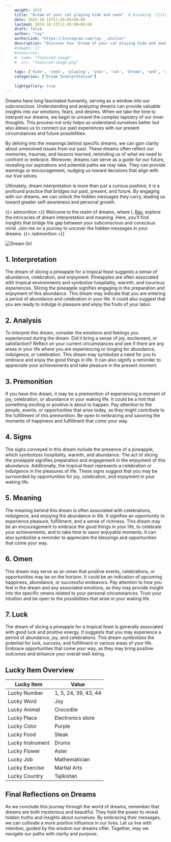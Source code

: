 ```yaml
---
    weight: 1633
    title: "Dream of your cat playing hide and seek"  # Assuming 'title' column exists
    date: 2024-10-13T11:49:00+08:00
    lastmod: 2024-10-13T11:49:00+08:00
    draft: false
    author: "ray"
    authorLink: "https://instagram.com/ray._.atelier"
    description: "Discover how 'Dream of your cat playing hide and seek' can interpret your future and uncover its significant meanings in your life."
    #images: []
    #resources:
    #- name: "featured-image"
    #  src: "featured-image.png"
    
    tags: ['hide', 'seek', 'playing', 'your', 'cat', 'Dream', 'and', 'of']
    categories: ["Dream Interpretation"]
    
    lightgallery: true
---
```

    
Dreams have long fascinated humanity, serving as a window into our subconscious. Understanding and analyzing dreams can provide valuable insights into our emotions, fears, and desires. When we take the time to interpret our dreams, we begin to unravel the complex tapestry of our inner thoughts. This process not only helps us understand ourselves better but also allows us to connect our past experiences with our present circumstances and future possibilities.

By delving into the meanings behind specific dreams, we can gain clarity about unresolved issues from our past. These dreams often reflect our memories, traumas, and lessons learned, reminding us of what we need to confront or embrace. Moreover, dreams can serve as a guide for our future, revealing our aspirations and potential paths we may take. They can provide warnings or encouragement, nudging us toward decisions that align with our true selves.

Ultimately, dream interpretation is more than just a curious pastime; it is a profound practice that bridges our past, present, and future. By engaging with our dreams, we can unlock the hidden messages they carry, leading us toward greater self-awareness and personal growth.

{{< admonition >}}
Welcome to the realm of dreams, where I, [Ray](https://instagram.com/ray._.atelier), explore the intricacies of dream interpretation and meaning. Here, you’ll find insights that bridge the gap between your subconscious and conscious mind. Join me on a journey to uncover the hidden messages in your dreams.
{{< /admonition >}}

![Dream Grl](https://cdn.pixabay.com/photo/2017/11/02/03/35/gothic-2910057_1280.jpg "Dream Grl")

## 1. Interpretation
 The dream of slicing a pineapple for a tropical feast suggests a sense of abundance, celebration, and enjoyment. Pineapples are often associated with tropical environments and symbolize hospitality, warmth, and luxurious experiences. Slicing the pineapple signifies engaging in the preparation and enjoyment of this abundance. This dream may indicate that you are entering a period of abundance and celebration in your life. It could also suggest that you are ready to indulge in pleasure and enjoy the fruits of your labor.

## 2. Analysis
 To interpret this dream, consider the emotions and feelings you experienced during the dream. Did it bring a sense of joy, excitement, or satisfaction? Reflect on your current circumstances and see if there are any areas in your life where you are experiencing or longing for abundance, indulgence, or celebration. This dream may symbolize a need for you to embrace and enjoy the good things in life. It can also signify a reminder to appreciate your achievements and take pleasure in the present moment.

## 3. Premonition
 If you have this dream, it may be a premonition of experiencing a moment of joy, celebration, or abundance in your waking life. It could be a hint that something exciting or positive is about to happen. Pay attention to the people, events, or opportunities that arise today, as they might contribute to the fulfillment of this premonition. Be open to embracing and savoring the moments of happiness and fulfillment that come your way.

## 4. Signs
 The signs conveyed in this dream include the presence of a pineapple, which symbolizes hospitality, warmth, and abundance. The act of slicing the pineapple signifies preparation and engagement in the enjoyment of this abundance. Additionally, the tropical feast represents a celebration or indulgence in the pleasures of life. These signs suggest that you may be surrounded by opportunities for joy, celebration, and enjoyment in your waking life.

## 5. Meaning
 The meaning behind this dream is often associated with celebrations, indulgence, and enjoying the abundance in life. It signifies an opportunity to experience pleasure, fulfillment, and a sense of richness. This dream may be an encouragement to embrace the good things in your life, to celebrate your achievements, and to take time to savor enjoyable moments. It can also symbolize a reminder to appreciate the blessings and opportunities that come your way.

## 6. Omen
 This dream may serve as an omen that positive events, celebrations, or opportunities may be on the horizon. It could be an indication of upcoming happiness, abundance, or successful endeavors. Pay attention to how you feel in the dream and any associated emotions, as they may provide insight into the specific omens related to your personal circumstances. Trust your intuition and be open to the possibilities that arise in your waking life.

## 7. Luck
 The dream of slicing a pineapple for a tropical feast is generally associated with good luck and positive energy. It suggests that you may experience a period of abundance, joy, and celebrations. This dream symbolizes the potential for luck, success, and fulfillment in various areas of your life. Embrace opportunities that come your way, as they may bring positive outcomes and enhance your overall well-being.

## Lucky Item Overview
| Lucky Item          | Value              |
|---------------|--------------------|
| Lucky Number        | 1, 5, 24, 39, 43, 44  |
| Lucky Word          | Joy |
| Lucky Animal        | Crocodile |
| Lucky Place         | Electronics store     |
| Lucky Color         | Purple     |
| Lucky Food          | Steak      |
| Lucky Instrument    | Drums |
| Lucky Flower        | Aster    |
| Lucky Job           | Mathematician       |
| Lucky Exercise      | Martial Arts  |
| Lucky Country       | Tajikistan    |


##  Final Reflections on Dreams

As we conclude this journey through the world of dreams, remember that dreams are both mysterious and beautiful. They hold the power to reveal hidden truths and insights about ourselves. By embracing their messages, we can cultivate a more positive influence in our lives. Let us live with intention, guided by the wisdom our dreams offer. Together, may we navigate our paths with clarity and purpose.
